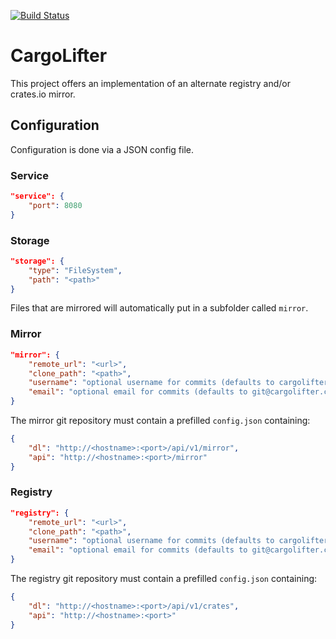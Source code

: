 [![Build Status](https://github.com/cemoktra/cargolifter/workflows/CI/badge.svg)](https://github.com/cemoktra/cargolifter/actions)


# CargoLifter #
This project offers an implementation of an alternate registry and/or crates.io mirror.

## Configuration ##
Configuration is done via a JSON config file.

### Service ###
```json
"service": {
    "port": 8080
}
```

### Storage ###
```json
"storage": {
    "type": "FileSystem",
    "path": "<path>"
}
```

Files that are mirrored will automatically put in a subfolder called `mirror`.


### Mirror ###
```json
"mirror": {
    "remote_url": "<url>",
    "clone_path": "<path>",
    "username": "optional username for commits (defaults to cargolifter)",
    "email": "optional email for commits (defaults to git@cargolifter.com)"
}
```

The mirror git repository must contain a prefilled `config.json` containing:
```json
{
    "dl": "http://<hostname>:<port>/api/v1/mirror",
    "api": "http://<hostname>:<port>/mirror"
}
```

### Registry ###
```json
"registry": {
    "remote_url": "<url>",
    "clone_path": "<path>",
    "username": "optional username for commits (defaults to cargolifter)",
    "email": "optional email for commits (defaults to git@cargolifter.com)"
}
```

The registry git repository must contain a prefilled `config.json` containing:
```json
{
    "dl": "http://<hostname>:<port>/api/v1/crates",
    "api": "http://<hostname>:<port>"
}
```